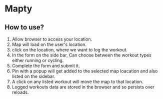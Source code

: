 # Mapty
## How to use?
1. Allow browser to access your location.  
2. Map will load on the user's location.  
3. click on the location, where we want to log the workout.  
4. In the form on the side bar, Can choose between the workout types either running or cycling.  
5. Complete the form and submit it.  
5. Pin with a popup will get added to the selected map loacation and also listed on the sidebar.  
6. A click on any listed workout will move the map to that location.  
7. Logged workouts data are stored in the browser and so persists over reloads.  
